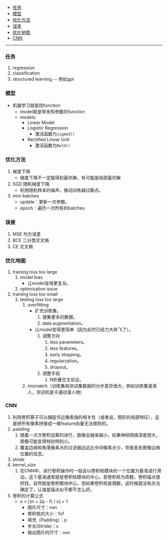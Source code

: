 <!-- GFM-TOC -->
- [任务](#任务)
- [模型](#模型)
- [优化方法](#优化方法)
- [误差](#误差)
- [优化地图](#优化地图)
- [CNN](#cnn)
<!-- GFM-TOC -->
---


### 任务
  1. regression
  2. classification 
  3. structured learning -- 例如gpt

### 模型
* ‌机器学习就是找function
  * model就是带未知参数的function
  * models:
    * Linear Model
    * Logistic Regression 
      * 激活函数为`sigmod()`
    * Rectified Linear Unit  
      * 激活函数为`RelU()`

### 优化方法
  1. 梯度下降
     * 梯度下降不一定能得到最优解，有可能是局部最优解
  2. SGD 随机梯度下降
     * 利用随机样本的噪声，推动训练越过鞍点。
  3. mini batches
     * update：更新一次参数。
     * epoch：遍历一次所有的batches

### 误差
  1. MSE 均方误差
  2. BCE 二分类交叉熵 
  3. CE 交叉熵

### 优化地图
  1. training loss too large
     1. model bias
        * 让model变得更复杂。
     2. optimization issue
  2. training loss too small
     1. testing loss too large
        1. overfitting
             * 扩充训练集。
               1. 搜集更多的数据。
               2. data augmentation。 
             * 让model变得更简单（因为此时已经力大砖飞了）。
               1. 调整方向
                  1. less parameters。
                  2. less features。
                  3. early stopping。
                  4. regularzation。
                  5. dropout。
               2. 调整手段
                  1. N折叠交叉验证。
        2. mismatch（训练集和测试集数据的分步差异很大，例如训练集是真人，测试机是卡通动漫人物）

### CNN
  1. 利用卷积算子可以捕捉邻近像素值的相关性（或者说，图形的局部特征），这是把所有像素拼接成一维feature向量无法做到的。
  2. padding
     1. 随着一次次卷积运算的进行，图像会越来越小，如果神经网络深度很大，图像可能变得特别特别小。
     2. 覆盖边缘和角落像素点的过滤器远远比中间像素点少，导致丢失图像边缘位置的信息。
  3. stride
  4. kernel_size
     1. 在CNN中，进行卷积操作时一般会以卷积核模块的一个位置为基准进行滑动，这个基准通常就是卷积核模块的中心。若卷积核为奇数，卷积锚点很好找，自然就是卷积模块中心，但如果卷积核是偶数，这时候就没有办法确定了，让谁是锚点似乎都不怎么好。
  5. 卷积的计算公式
     * o = ⌊(n + 2p - f) / s⌋ + 1
       * 图片尺寸：nxn
       * 卷积核的大小：fxf
       * 填充（Padding）：p
       * 步长(Stride)：s
       * 输出图片的尺寸：oxo












　　
　　